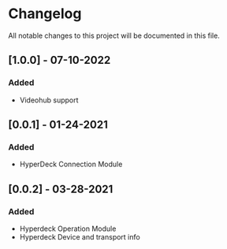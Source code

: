 # Changelog

All notable changes to this project will be documented in this file.

## [1.0.0] - 07-10-2022
### Added

- Videohub support

## [0.0.1] - 01-24-2021

### Added

- HyperDeck Connection Module

## [0.0.2] - 03-28-2021

### Added

- Hyperdeck Operation Module
- Hyperdeck Device and transport info
